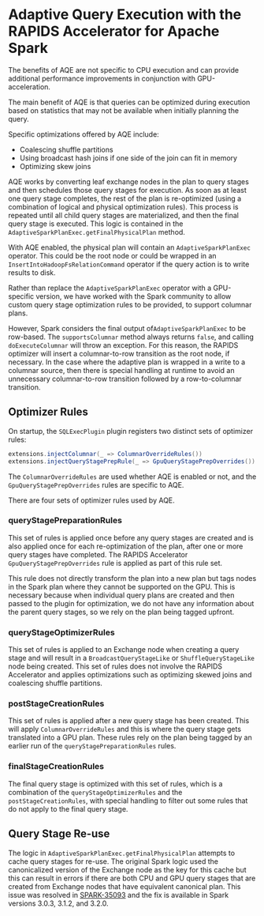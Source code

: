# Adaptive Query Execution with the RAPIDS Accelerator for Apache Spark

The benefits of AQE are not specific to CPU execution and can provide
additional performance improvements in conjunction with GPU-acceleration.

The main benefit of AQE is that queries can be optimized during execution based
on statistics that may not be available when initially planning the query.

Specific optimizations offered by AQE include:

- Coalescing shuffle partitions
- Using broadcast hash joins if one side of the join can fit in memory
- Optimizing skew joins

AQE works by converting leaf exchange nodes in the plan to query stages and
then schedules those query stages for execution. As soon as at least one query
stage completes, the rest of the plan is re-optimized (using a combination of
logical and physical optimization rules). This process is repeated until all
child query stages are materialized, and then the final query stage is
executed. This logic is contained in the
`AdaptiveSparkPlanExec.getFinalPhysicalPlan` method.

With AQE enabled, the physical plan will contain an `AdaptiveSparkPlanExec`
operator. This could be the root node or could be wrapped in an
`InsertIntoHadoopFsRelationCommand` operator if the query action is to write
results to disk.

Rather than replace the `AdaptiveSparkPlanExec` operator with a GPU-specific
version, we have worked with the Spark community to allow custom query stage
optimization rules to be provided, to support columnar plans.

However, Spark considers the final output of`AdaptiveSparkPlanExec` to be
row-based. The `supportsColumnar` method always returns `false`, and calling
`doExecuteColumnar` will throw an exception. For this reason, the RAPIDS
optimizer will insert a columnar-to-row transition as the root node, if
necessary. In the case where the adaptive plan is wrapped in a write to a
columnar source, then there is special handling at runtime to avoid an
unnecessary columnar-to-row transition followed by a row-to-columnar
transition.

## Optimizer Rules

On startup, the `SQLExecPlugin` plugin registers two distinct sets of
optimizer rules:

```scala
extensions.injectColumnar(_ => ColumnarOverrideRules())
extensions.injectQueryStagePrepRule(_ => GpuQueryStagePrepOverrides())
```

The `ColumnarOverrideRules` are used whether AQE is enabled or not, and the
`GpuQueryStagePrepOverrides` rules are specific to AQE.

There are four sets of optimizer rules used by AQE.

### queryStagePreparationRules

This set of rules is applied once before any query stages are created and is
also applied once for each re-optimization of the plan, after one or more query
stages have completed. The RAPIDS Accelerator `GpuQueryStagePrepOverrides` rule
is applied as part of this rule set.

This rule does not directly transform the plan into a new plan but tags nodes
in the Spark plan where they cannot be supported on the GPU. This is necessary
because when individual query plans are created and then passed to the plugin
for optimization, we do not have any information about the parent query stages,
so we rely on the plan being tagged upfront.

### queryStageOptimizerRules

This set of rules is applied to an Exchange node when creating a query stage
and will result in a `BroadcastQueryStageLike` or `ShuffleQueryStageLike` node
being created. This set of rules does not involve the RAPIDS Accelerator and
applies optimizations such as optimizing skewed joins and coalescing
shuffle partitions.

### postStageCreationRules

This set of rules is applied after a new query stage has been created. This
will apply `ColumnarOverrideRules` and this is where the query stage gets
translated into a GPU plan. These rules rely on the plan being tagged by an
earlier run of the `queryStagePreparationRules` rules.

### finalStageCreationRules

The final query stage is optimized with this set of rules, which is a
combination of the `queryStageOptimizerRules` and the
`postStageCreationRules`, with special handling to filter out some rules that
do not apply to the final query stage.

## Query Stage Re-use

The logic in `AdaptiveSparkPlanExec.getFinalPhysicalPlan` attempts to cache
query stages for re-use. The original Spark logic used the canonicalized
version of the Exchange node as the key for this cache but this can result in
errors if there are both CPU and GPU query stages that are created from
Exchange nodes that have equivalent canonical plan. This issue was resolved in
[SPARK-35093](https://issues.apache.org/jira/browse/SPARK-35093) and the fix is
available in Spark versions 3.0.3, 3.1.2, and 3.2.0.